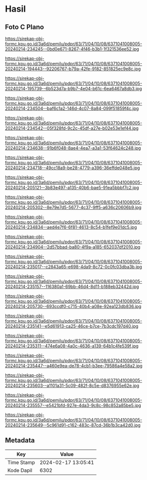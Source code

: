 # Hasil

## Foto C Plano

https://sirekap-obj-formc.kpu.go.id/3a6d/pemilu/pdpr/63/71/04/10/08/6371041008005-20240214-234245--0bd0e671-8267-4f46-b3b1-1f321536ee52.jpg

https://sirekap-obj-formc.kpu.go.id/3a6d/pemilu/pdpr/63/71/04/10/08/6371041008005-20240214-194443--92206767-b79a-42fe-9182-851825ec9e8c.jpg

https://sirekap-obj-formc.kpu.go.id/3a6d/pemilu/pdpr/63/71/04/10/08/6371041008005-20240214-195739--6b523d7a-b9b7-4e04-b61c-6ea6467a8db3.jpg

https://sirekap-obj-formc.kpu.go.id/3a6d/pemilu/pdpr/63/71/04/10/08/6371041008005-20240214-234504--baf6c1a2-146d-4c07-8a84-099f51859f4c.jpg

https://sirekap-obj-formc.kpu.go.id/3a6d/pemilu/pdpr/63/71/04/10/08/6371041008005-20240214-234542--05f328fd-9c2c-45df-a27e-b02e53e1ef44.jpg

https://sirekap-obj-formc.kpu.go.id/3a6d/pemilu/pdpr/63/71/04/10/08/6371041008005-20240214-234638--91b6f048-8ae4-4ea7-a3a1-53f64624c248.jpg

https://sirekap-obj-formc.kpu.go.id/3a6d/pemilu/pdpr/63/71/04/10/08/6371041008005-20240214-234718--49cc18a9-be28-4779-a396-36effde048e5.jpg

https://sirekap-obj-formc.kpu.go.id/3a6d/pemilu/pdpr/63/71/04/10/08/6371041008005-20240214-205121--3b83e497-a135-40b6-bae5-91ea5bbbf7c2.jpg

https://sirekap-obj-formc.kpu.go.id/3a6d/pemilu/pdpr/63/71/04/10/08/6371041008005-20240214-205302--8e79e7d5-5677-4c37-9ff5-a636c20606b9.jpg

https://sirekap-obj-formc.kpu.go.id/3a6d/pemilu/pdpr/63/71/04/10/08/6371041008005-20240214-234834--aed4e7f6-6f81-4613-8c54-b1fef9e01dc5.jpg

https://sirekap-obj-formc.kpu.go.id/3a6d/pemilu/pdpr/63/71/04/10/08/6371041008005-20240214-234904--2d57bbad-ba80-4f9a-a185-652037df2010.jpg

https://sirekap-obj-formc.kpu.go.id/3a6d/pemilu/pdpr/63/71/04/10/08/6371041008005-20240214-235017--c2843a65-e698-4da9-8c72-0c0fc03dba3b.jpg

https://sirekap-obj-formc.kpu.go.id/3a6d/pemilu/pdpr/63/71/04/10/08/6371041008005-20240214-235157--116380a1-69bb-46d4-8d11-b188eb32442d.jpg

https://sirekap-obj-formc.kpu.go.id/3a6d/pemilu/pdpr/63/71/04/10/08/6371041008005-20240214-205730--693ccdf0-c715-40b4-a08e-92ea123db836.jpg

https://sirekap-obj-formc.kpu.go.id/3a6d/pemilu/pdpr/63/71/04/10/08/6371041008005-20240214-235141--e5d61913-ca25-46ce-b7ce-7b3cdc197d40.jpg

https://sirekap-obj-formc.kpu.go.id/3a6d/pemilu/pdpr/63/71/04/10/08/6371041008005-20240214-235311--474e6a08-4a0c-4636-a139-64b1c4fe539f.jpg

https://sirekap-obj-formc.kpu.go.id/3a6d/pemilu/pdpr/63/71/04/10/08/6371041008005-20240214-235447--a460e9ea-de78-4cb1-b3ee-79586a4e58a2.jpg

https://sirekap-obj-formc.kpu.go.id/3a6d/pemilu/pdpr/63/71/04/10/08/6371041008005-20240214-235603--a1101a31-5c09-482f-8c5e-d8376955e62e.jpg

https://sirekap-obj-formc.kpu.go.id/3a6d/pemilu/pdpr/63/71/04/10/08/6371041008005-20240214-235557--e5421bfd-927e-4da3-9c8c-98c852a85be5.jpg

https://sirekap-obj-formc.kpu.go.id/3a6d/pemilu/pdpr/63/71/04/10/08/6371041008005-20240214-235649--5c961d91-c162-483c-87cd-36b1b3ca42d0.jpg


## Metadata

| Key        | Value               |
| ---------- | ------------------- |
| Time Stamp | 2024-02-17 13:05:41 |
| Kode Dapil | 6302                |



